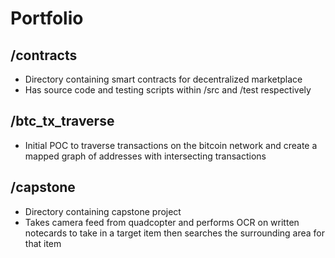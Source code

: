 # Portfolio

## /contracts

- Directory containing smart contracts for decentralized marketplace
- Has source code and testing scripts within /src and /test respectively


## /btc_tx_traverse

- Initial POC to traverse transactions on the bitcoin network and create a mapped graph of addresses with intersecting transactions


## /capstone

- Directory containing capstone project
- Takes camera feed from quadcopter and performs OCR on written notecards to take in a target item then searches the surrounding area for that item
